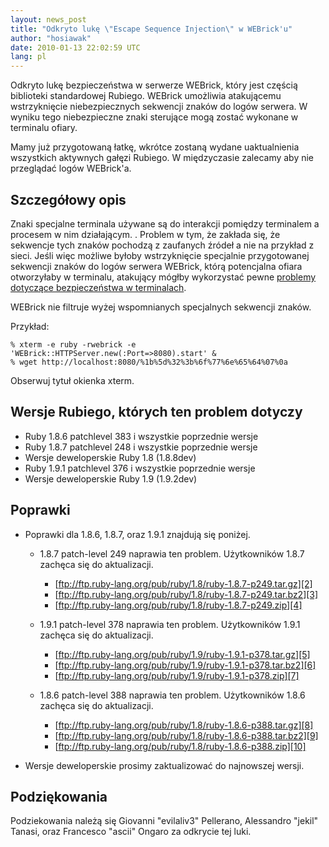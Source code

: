 ```yaml
---
layout: news_post
title: "Odkryto lukę \"Escape Sequence Injection\" w WEBrick'u"
author: "hosiawak"
date: 2010-01-13 22:02:59 UTC
lang: pl
---
```


Odkryto lukę bezpieczeństwa w serwerze WEBrick, który jest częścią
biblioteki standardowej Rubiego. WEBrick umożliwia atakującemu
wstrzyknięcie niebezpiecznych sekwencji znaków do logów serwera. W
wyniku tego niebezpieczne znaki sterujące mogą zostać wykonane w
terminalu ofiary.

Mamy już przygotowaną łatkę, wkrótce zostaną wydane uaktualnienia
wszystkich aktywnych gałęzi Rubiego. W międzyczasie zalecamy aby nie
przeglądać logów WEBrick\'a.

## Szczegółowy opis

Znaki specjalne terminala używane są do interakcji pomiędzy terminalem a
procesem w nim działającym. . Problem w tym, że zakłada się, że
sekwencje tych znaków pochodzą z zaufanych źródeł a nie na przykład z
sieci. Jeśli więc możliwe byłoby wstrzyknięcie specjalnie przygotowanej
sekwencji znaków do logów serwera WEBrick, którą potencjalna ofiara
otworzyłaby w terminalu, atakujący mógłby wykorzystać pewne [problemy
dotyczące bezpieczeństwa w terminalach][1].

WEBrick nie filtruje wyżej wspomnianych specjalnych sekwencji znaków.

Przykład:

    % xterm -e ruby -rwebrick -e 'WEBrick::HTTPServer.new(:Port=>8080).start' &
    % wget http://localhost:8080/%1b%5d%32%3b%6f%77%6e%65%64%07%0a

Obserwuj tytuł okienka xterm.

## Wersje Rubiego, których ten problem dotyczy

* Ruby 1.8.6 patchlevel 383 i wszystkie poprzednie wersje
* Ruby 1.8.7 patchlevel 248 i wszystkie poprzednie wersje
* Wersje deweloperskie Ruby 1.8 (1.8.8dev)
* Ruby 1.9.1 patchlevel 376 i wszystkie poprzednie wersje
* Wersje deweloperskie Ruby 1.9 (1.9.2dev)

## Poprawki

* Poprawki dla 1.8.6, 1.8.7, oraz 1.9.1 znajdują się poniżej.
  * 1\.8.7 patch-level 249 naprawia ten problem. Użytkowników 1.8.7
    zachęca się do aktualizacji.
    * [ftp://ftp.ruby-lang.org/pub/ruby/1.8/ruby-1.8.7-p249.tar.gz][2]
    * [ftp://ftp.ruby-lang.org/pub/ruby/1.8/ruby-1.8.7-p249.tar.bz2][3]
    * [ftp://ftp.ruby-lang.org/pub/ruby/1.8/ruby-1.8.7-p249.zip][4]

  * 1\.9.1 patch-level 378 naprawia ten problem. Użytkowników 1.9.1
    zachęca się do aktualizacji.
    * [ftp://ftp.ruby-lang.org/pub/ruby/1.9/ruby-1.9.1-p378.tar.gz][5]
    * [ftp://ftp.ruby-lang.org/pub/ruby/1.9/ruby-1.9.1-p378.tar.bz2][6]
    * [ftp://ftp.ruby-lang.org/pub/ruby/1.9/ruby-1.9.1-p378.zip][7]

  * 1\.8.6 patch-level 388 naprawia ten problem. Użytkowników 1.8.6
    zachęca się do aktualizacji.
    * [ftp://ftp.ruby-lang.org/pub/ruby/1.8/ruby-1.8.6-p388.tar.gz][8]
    * [ftp://ftp.ruby-lang.org/pub/ruby/1.8/ruby-1.8.6-p388.tar.bz2][9]
    * [ftp://ftp.ruby-lang.org/pub/ruby/1.8/ruby-1.8.6-p388.zip][10]

* Wersje deweloperskie prosimy zaktualizować do najnowszej wersji.

## Podziękowania

Podziekowania należą się Giovanni \"evilaliv3\" Pellerano, Alessandro
\"jekil\" Tanasi, oraz Francesco \"ascii\" Ongaro za odkrycie tej luki.



[1]: http://marc.info/?l=bugtraq&amp;m=104612710031920&amp;w=2 "Terminal Emulator Security Issues"
[2]: ftp://ftp.ruby-lang.org/pub/ruby/1.8/ruby-1.8.7-p249.tar.gz 
[3]: ftp://ftp.ruby-lang.org/pub/ruby/1.8/ruby-1.8.7-p249.tar.bz2 
[4]: ftp://ftp.ruby-lang.org/pub/ruby/1.8/ruby-1.8.7-p249.zip 
[5]: ftp://ftp.ruby-lang.org/pub/ruby/1.9/ruby-1.9.1-p378.tar.gz 
[6]: ftp://ftp.ruby-lang.org/pub/ruby/1.9/ruby-1.9.1-p378.tar.bz2 
[7]: ftp://ftp.ruby-lang.org/pub/ruby/1.9/ruby-1.9.1-p378.zip 
[8]: ftp://ftp.ruby-lang.org/pub/ruby/1.8/ruby-1.8.7-p388.tar.gz 
[9]: ftp://ftp.ruby-lang.org/pub/ruby/1.8/ruby-1.8.7-p388.tar.bz2 
[10]: ftp://ftp.ruby-lang.org/pub/ruby/1.8/ruby-1.8.7-p388.zip 
